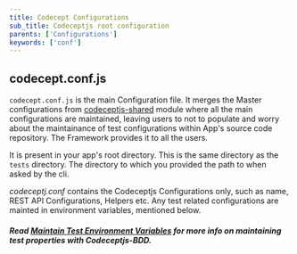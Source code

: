 ```yaml
---
title: Codecept Configurations
sub_title: Codeceptjs root configuration
parents: ['Configurations']
keywords: ['conf']
---
```


## codecept.conf.js

`codecept.conf.js` is the main Configuration file. It merges the Master configurations from [codeceptjs-shared](https://github.com/gkushang/codeceptjs-bdd/tree/develop/packages/codeceptjs-shared) module where all the main configurations are maintained, leaving users to not to populate and worry about the maintainance of test configurations within App's source code repository. The Framework provides it to all the users.

It is present in your app's root directory. This is the same directory as the `tests` directory. The directory to which you provided the path to when asked by the cli.

_codeceptj.conf_ contains the Codeceptjs Configurations only, such as name, REST API Configurations, Helpers etc. Any test related configurations are mainted in environment variables, mentioned below.

##### Read [Maintain Test Environment Variables](/04-configurations/1-env-variables/) for more info on maintaining test properties with Codeceptjs-BDD.
